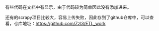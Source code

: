 有些代码在文档中有显示，由于代码较为简单因此没有添加进来。

还有的scrapy项目比较大，容易上传失败，因此存到了github仓库中，可以查看，仓库地址：https://github.com/Zzl3/ETL_work

